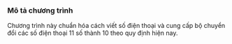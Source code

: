 ### Mô tả chương trình

Chương trình này chuẩn hóa cách viết số điện thoại và cung cấp bộ chuyển đổi các số điện thoại 11 số thành 10 theo quy định hiện nay.